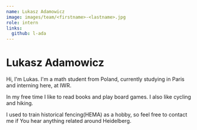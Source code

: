 ```yaml
---
name: Lukasz Adamowicz
image: images/team/<firstname>-<lastname>.jpg
role: intern
links:
  github: l-ada
---
```


# Lukasz Adamowicz

Hi, I'm Lukas. I'm a math student from Poland, currently studying in Paris and interning here, at IWR.

In my free time I like to read books and play board games. I also like cycling and hiking. 

I used to train historical fencing(HEMA) as a hobby, so feel free to contact me if You hear anything related around Heidelberg.

